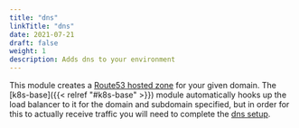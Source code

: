 ```yaml
---
title: "dns"
linkTitle: "dns"
date: 2021-07-21
draft: false
weight: 1
description: Adds dns to your environment
---
```


This module creates a [Route53 hosted zone](https://docs.aws.amazon.com/Route53/latest/DeveloperGuide/hosted-zones-working-with.html) for
your given domain. The [k8s-base]({{< relref "#k8s-base" >}}) module automatically hooks up the load balancer to it
for the domain and subdomain specified, but in order for this to actually receive traffic you will need to complete
the [dns setup](/tutorials/ingress).
